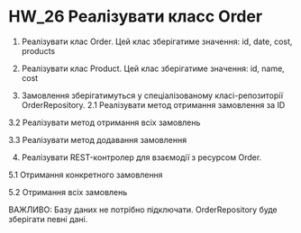 # HW_26 Реалізувати класс Order

1. Реалізувати клас Order. Цей клас зберігатиме значення: id, date, cost, products

2. Реалізувати клас Product. Цей клас зберігатиме значення: id, name, cost

3. Замовлення зберігатимуться у спеціалізованому класі-репозиторії OrderRepository. 2.1 Реалізувати метод отримання замовлення за ID

 3.2 Реалізувати метод отримання всіх замовлень

 3.3 Реалізувати метод додавання замовлення

4. Реалізувати REST-контролер для взаємодії з ресурсом Order.

 5.1 Отримання конкретного замовлення

 5.2 Отримання всіх замовлень

ВАЖЛИВО: Базу даних не потрібно підключати. OrderRepository буде зберігати певні дані.

